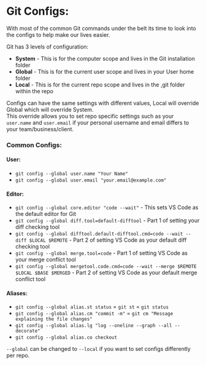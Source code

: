 
# Git Configs:

With most of the common Git commands under the belt its time to look into the configs to help make our lives easier.  

Git has 3 levels of configuration:
- **System** - This is for the computer scope and lives in the Git installation folder
- **Global** - This is for the current user scope and lives in your User home folder
- **Local** - This is for the current repo scope and lives in the ,git folder within the repo

Configs can have the same settings with different values, Local will override Global which will override System.  
This override allows you to set repo specific settings such as your `user.name` and `user.email` if your personal username and email differs to your team/business/client.  

### Common Configs:
#### User:
- `git config --global user.name "Your Name"`
- `git config --global user.email "your.email@example.com"`
#### Editor:
- `git config --global core.editor "code --wait"` - This sets VS Code as the default editor for Git
- `git config --global diff.tool=default-difftool` - Part 1 of setting your diff checking tool
- `git config --global difftool.default-difftool.cmd=code --wait --diff $LOCAL $REMOTE` - Part 2 of setting VS Code as your default diff checking tool
- `git config --global merge.tool=code` - Part 1 of setting VS Code as your merge conflict tool
- `git config --global mergetool.code.cmd=code --wait --merge $REMOTE $LOCAL $BASE $MERGED` - Part 2 of setting VS Code as your default merge conflict tool
#### Aliases:
- `git config --global alias.st status` = `git st` = `git status`
- `git config --global alias.cm "commit -m"` = `git cm "Message explaining the file changes"`
- `git config --global alias.lg "log --oneline --graph --all --decorate"`
- `git config --global alias.co checkout`

`--global` can be changed to `--local` if you want to set configs differently per repo.